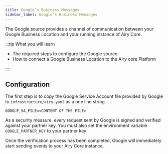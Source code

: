 ```yaml
---
title: Google’s Business Messages
sidebar_label: Google’s Business Messages
---
```


The Google source provides a channel of communication between your Google
Business Location and your running instance of Airy Core.

:::tip What you will learn

- The required steps to configure the Google source
- How to connect a Google Business Location to the Airy core Platform

:::

## Configuration

The first step is to copy the Google Service Account file provided by Google to
`infrastructure/airy.yaml` as a one line string

```
GOOGLE_SA_FILE=<CONTENT OF THE FILE>
```

As a security measure, every request sent by Google is signed and verified
against your partner key. You must also set the environment variable
`GOOGLE_PARTNER_KEY` to your partner key

Once the verification process has been completed, Google will immediately start
sending events to your Airy Core instance.
